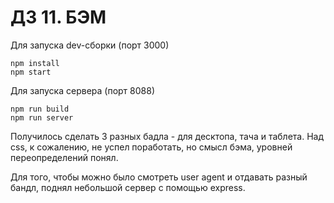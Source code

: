 # ДЗ 11. БЭМ

Для запуска dev-сборки (порт 3000)
```
npm install
npm start
```

Для запуска сервера (порт 8088)
```
npm run build
npm run server
```

Получилось сделать 3 разных бадла - для десктопа, тача и таблета. Над css, к сожалению, не успел поработать, но смысл бэма, уровней переопределений понял.

Для того, чтобы можно было смотреть user agent и отдавать разный бандл, поднял небольшой сервер с помощью express.
